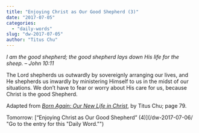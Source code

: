 ```yaml
---
title: "Enjoying Christ as Our Good Shepherd (3)"
date: "2017-07-05"
categories: 
  - "daily-words"
slug: "dw-2017-07-05"
author: "Titus Chu"
---
```


_I am the good shepherd; the good shepherd lays down His life for the sheep._ _– John 10:11_

The Lord shepherds us outwardly by sovereignly arranging our lives, and He shepherds us inwardly by ministering Himself to us in the midst of our situations. We don’t have to fear or worry about His care for us, because Christ is the good Shepherd.

Adapted from _[Born Again: Our New Life in Christ](/book-born-again/ "Go to the listing for this book.")_, by Titus Chu; page 79.

Tomorrow: [“Enjoying Christ as Our Good Shepherd” (4)](/dw-2017-07-06/ "Go to the entry for this "Daily Word."")
